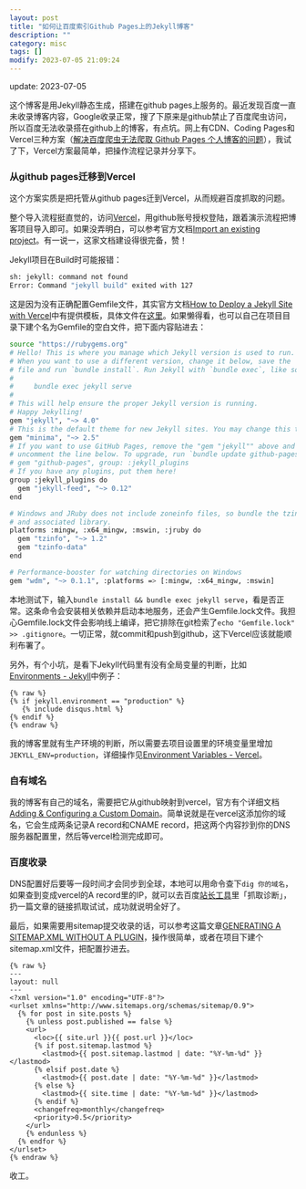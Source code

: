 ```yaml
---
layout: post
title: "如何让百度索引Github Pages上的Jekyll博客"
description: ""
category: misc
tags: []
modify: 2023-07-05 21:09:24
---
```


update: 2023-07-05


这个博客是用Jekyll静态生成，搭建在github pages上服务的。最近发现百度一直未收录博客内容，Google收录正常，搜了下原来是github禁止了百度爬虫访问，所以百度无法收录搭在github上的博客，有点坑。网上有CDN、Coding Pages和Vercel三种方案（[解决百度爬虫无法爬取 Github Pages 个人博客的问题](https://zpjiang.me/2020/01/15/let-baidu-index-github-page/)），我试了下，Vercel方案最简单，把操作流程记录并分享下。


### 从github pages迁移到Vercel

这个方案实质是把托管从github pages迁到Vercel，从而规避百度抓取的问题。

整个导入流程挺直觉的，访问[Vercel](https://vercel.com)，用github账号授权登陆，跟着演示流程把博客项目导入即可。如果没弄明白，可以参考官方文档[Import an existing project](https://vercel.com/docs/getting-started-with-vercel/import)。有一说一，这家文档建设得很完备，赞！

Jekyll项目在Build时可能报错：

```bash
sh: jekyll: command not found
Error: Command "jekyll build" exited with 127
```

这是因为没有正确配置Gemfile文件，其实官方文档[How to Deploy a Jekyll Site with Vercel](https://vercel.com/guides/deploying-jekyll-with-vercel)中有提供模板，具体文件在[这里](https://github.com/vercel/vercel/tree/main/examples/jekyll)。如果懒得看，也可以自己在项目目录下建个名为Gemfile的空白文件，把下面内容贴进去：

```bash
source "https://rubygems.org"
# Hello! This is where you manage which Jekyll version is used to run.
# When you want to use a different version, change it below, save the
# file and run `bundle install`. Run Jekyll with `bundle exec`, like so:
#
#     bundle exec jekyll serve
#
# This will help ensure the proper Jekyll version is running.
# Happy Jekylling!
gem "jekyll", "~> 4.0"
# This is the default theme for new Jekyll sites. You may change this to anything you like.
gem "minima", "~> 2.5"
# If you want to use GitHub Pages, remove the "gem "jekyll"" above and
# uncomment the line below. To upgrade, run `bundle update github-pages`.
# gem "github-pages", group: :jekyll_plugins
# If you have any plugins, put them here!
group :jekyll_plugins do
  gem "jekyll-feed", "~> 0.12"
end

# Windows and JRuby does not include zoneinfo files, so bundle the tzinfo-data gem
# and associated library.
platforms :mingw, :x64_mingw, :mswin, :jruby do
  gem "tzinfo", "~> 1.2"
  gem "tzinfo-data"
end

# Performance-booster for watching directories on Windows
gem "wdm", "~> 0.1.1", :platforms => [:mingw, :x64_mingw, :mswin]
```

本地测试下，输入`bundle install && bundle exec jekyll serve`，看是否正常。这条命令会安装相关依赖并启动本地服务，还会产生Gemfile.lock文件。我担心Gemfile.lock文件会影响线上编译，把它排除在git检索了`echo "Gemfile.lock" >> .gitignore`。一切正常，就commit和push到github，这下Vercel应该就能顺利布署了。

另外，有个小坑，是看下Jekyll代码里有没有全局变量的判断，比如[Environments - Jekyll](https://jekyllrb.com/docs/configuration/environments/)中例子：

```liquid
{% raw %}
{% if jekyll.environment == "production" %}
   {% include disqus.html %}
{% endif %}
{% endraw %}
```

我的博客里就有生产环境的判断，所以需要去项目设置里的环境变量里增加`JEKYLL_ENV=production`，详细操作见[Environment Variables - Vercel](https://vercel.com/docs/concepts/projects/environment-variables)。


### 自有域名

我的博客有自己的域名，需要把它从github映射到vercel，官方有个详细文档[Adding & Configuring a Custom Domain](https://vercel.com/docs/concepts/projects/domains/add-a-domain)。简单说就是在vercel这添加你的域名，它会生成两条记录A record和CNAME record，把这两个内容抄到你的DNS服务器配置里，然后等vercel检测完成即可。


### 百度收录

DNS配置好后要等一段时间才会同步到全球，本地可以用命令查下`dig 你的域名`，如果查到变成vercel的A record里的IP，就可以去百度[站长工具](https://ziyuan.baidu.com/crawltools/index)里「抓取诊断」，扔一篇文章的链接抓取试试，成功就说明全好了。

最后，如果需要用sitemap提交收录的话，可以参考这篇文章[GENERATING A SITEMAP.XML WITHOUT A PLUGIN](http://www.independent-software.com/generating-a-sitemap-xml-with-jekyll-without-a-plugin.html)，操作很简单，或者在项目下建个sitemap.xml文件，把配置抄进去。

```liquid
{% raw %}
---
layout: null
---
<?xml version="1.0" encoding="UTF-8"?>
<urlset xmlns="http://www.sitemaps.org/schemas/sitemap/0.9">
  {% for post in site.posts %}
    {% unless post.published == false %}
    <url>
      <loc>{{ site.url }}{{ post.url }}</loc>
      {% if post.sitemap.lastmod %}
        <lastmod>{{ post.sitemap.lastmod | date: "%Y-%m-%d" }}</lastmod>
      {% elsif post.date %}
        <lastmod>{{ post.date | date: "%Y-%m-%d" }}</lastmod>
      {% else %}
        <lastmod>{{ site.time | date: "%Y-%m-%d" }}</lastmod>
      {% endif %}
      <changefreq>monthly</changefreq>
      <priority>0.5</priority>
    </url>
    {% endunless %}
  {% endfor %}
</urlset>
{% endraw %}
```

收工。
